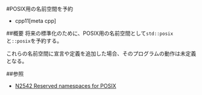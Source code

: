 #POSIX用の名前空間を予約
* cpp11[meta cpp]

##概要
将来の標準化のために、POSIX用の名前空間として`std::posix`と`::posix`を予約する。

これらの名前空間に宣言や定義を追加した場合、そのプログラムの動作は未定義となる。


##参照
- [N2542 Reserved namespaces for POSIX](http://www.open-std.org/jtc1/sc22/wg21/docs/papers/2008/n2542.htm)

